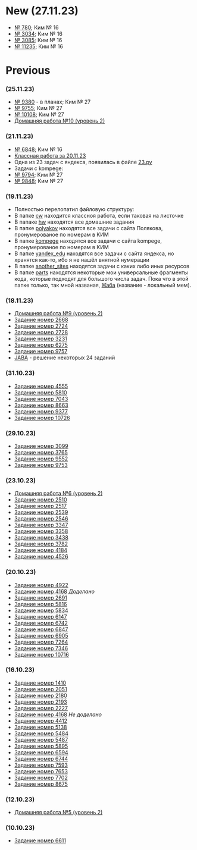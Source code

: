 # New (27.11.23)
- [№ 780](/kompege/16/780.py); Ким № 16
- [№ 3034](/kompege/16/3034.py); Ким № 16
- [№ 3085](/kompege/16/3085.py); Ким № 16
- [№ 11235](/kompege/16/11235.py); Ким № 16
# Previous
### (25.11.23)
- [№ 9380](/kompege/27/9380.py) - в планах; Ким № 27
- [№ 9755](/kompege/27/9755.py); Ким № 27
- [№ 10108](/kompege/27/10108.py); Ким № 27
- [Домашняя работа №10 (уровень 2)](/hw/hw10)
### (21.11.23)
- [№ 6848](/kompege/16/6848.py); Ким № 16
- [Классная работа за 20.11.23](/cw/23-11-20.py)
- Одна из 23 задач с яндекса, появилась в файле [23.py](/yandex_edu/23.py)
- Задачи с kompege:
- [№ 9794](/kompege/27/9794.py); Ким № 27
- [№ 9848](/kompege/27/9848.py); Ким № 27
### (19.11.23)
- Полностью перелопатил файловую структуру:
- В папке [cw](/cw) находится классноя работа, если таковая на листочке
- В папаке [hw](/hw) находятся все домашние задания
- В папке [polyakov](/polyakov) находятся все задачи с сайта Полякова, пронумерованое по номерам в КИМ
- В папке [kompege](/kompege) находятся все задачи с сайта kompege, пронумерованое по номерам в КИМ
- В папке [yandex_edu](/yandex_edu) находятся все задачи с сайта яндекса, но хранятся как-то, ибо я не нашёл внятной нумерации
- В папке [another_sites](/another_sites) находятся задачи с каких либо иных ресурсов
- В папке [parts](/parts) находятся некоторые мои универсальные фрагменты кода, которые подходят для большого числа задач. Пока что в этой папке только, так мной названая, [Жаба](/parts/JABA.py) (название - локальный мем).
### (18.11.23)
- [Домашняя работа №9 (уровень 2)](/hw9)
- [Задание номер 2668](/2668.py)
- [Задание номер 2724](/2724.py)
- [Задание номер 2728](/2728.py)
- [Задание номер 3231](/3231.py)
- [Задание номер 6275](/6275.py)
- [Задание номер 9757](/9757.py)
- [JABA](/JABA.py) - решение некоторых 24 заданий
### (31.10.23)
- [Задание номер 4555](/4555.py)
- [Задание номер 5810](/5810.py)
- [Задание номер 7043](/7043.py)
- [Задание номер 8663](/8663.py)
- [Задание номер 9377](/9377.py)
- [Задание номер 10726](/10726.py)
### (29.10.23)
- [Задание номер 3099](/3099.py)
- [Задание номер 3765](/3765.py)
- [Задание номер 9552](/9552.py)
- [Задание номер 9753](/9753.py)
### (23.10.23)
- [Домашняя работа №6 (уровень 2)](/hw6)
- [Задание номер 2510](/2510.py)
- [Задание номер 2517](/2517.py)
- [Задание номер 2539](/2539.py)
- [Задание номер 2546](/2546.py)
- [Задание номер 3347](/3347.py)
- [Задание номер 3358](/3358.py)
- [Задание номер 3438](/3438.py)
- [Задание номер 3782](/3782.py)
- [Задание номер 4184](/4184.py)
- [Задание номер 4526](/4526.py)
### (20.10.23)
- [Задание номер 4922](/4922.py)
- [Задание номер 4168](/4168.py) *Доделано*
- [Задание номер 2691](/2691.py)
- [Задание номер 5816](/5816.py)
- [Задание номер 5834](/5834.py)
- [Задание номер 6147](/6147.py)
- [Задание номер 6742](/6742.py)
- [Задание номер 6847](/6847.py)
- [Задание номер 6905](/6905.py)
- [Задание номер 7264](/7264.py)
- [Задание номер 7346](/7346.py)
- [Задание номер 10716](/10716.py)
### (16.10.23)
- [Задание номер 1410](/1410.py)
- [Задание номер 2051](/2051.py)
- [Задание номер 2180](/2180.py)
- [Задание номер 2193](/2193.py)
- [Задание номер 2227](/2227.py)
- [Задание номер 4168](/4168.py) *Не доделано*
- [Задание номер 4412](/4412.py)
- [Задание номер 5138](/5138.py)
- [Задание номер 5484](/5484.py)
- [Задание номер 5487](/5487.py)
- [Задание номер 5895](/5895.py)
- [Задание номер 6594](/6594.py)
- [Задание номер 6744](/6744.py)
- [Задание номер 7593](/7593.py)
- [Задание номер 7653](/7653.py)
- [Задание номер 7702](/7702.py)
- [Задание номер 8675](/8675.py)
### (12.10.23)
- [Домашняя работа №5 (уровень 2)](/hw5)
### (10.10.23)
- [Задание номер 6611](/6611.py)